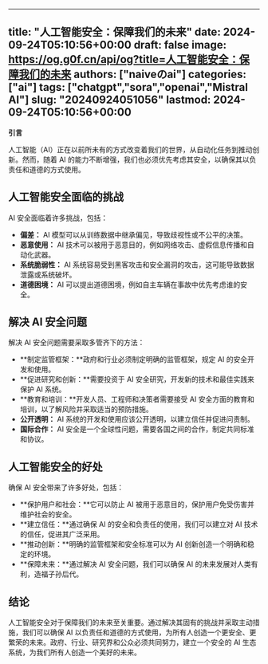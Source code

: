 
---
title: "人工智能安全：保障我们的未来"
date: 2024-09-24T05:10:56+00:00
draft: false
image: https://og.g0f.cn/api/og?title=人工智能安全：保障我们的未来
authors: ["naiveのai"]
categories: ["ai"]
tags: ["chatgpt","sora","openai","Mistral AI"]
slug: "20240924051056"
lastmod: 2024-09-24T05:10:56+00:00
---
**引言**

人工智能（AI）正在以前所未有的方式改变着我们的世界，从自动化任务到推动创新。然而，随着 AI 的能力不断增强，我们也必须优先考虑其安全，以确保其以负责任和道德的方式使用。

## 人工智能安全面临的挑战

AI 安全面临着许多挑战，包括：

- **偏差：** AI 模型可以从训练数据中继承偏见，导致歧视性或不公平的决策。
- **恶意使用：** AI 技术可以被用于恶意目的，例如网络攻击、虚假信息传播和自动化武器。
- **系统脆弱性：** AI 系统容易受到黑客攻击和安全漏洞的攻击，这可能导致数据泄露或系统破坏。
- **道德困境：** AI 可以提出道德困境，例如自主车辆在事故中优先考虑谁的安全。

## 解决 AI 安全问题

解决 AI 安全问题需要采取多管齐下的方法：

- **制定监管框架：**政府和行业必须制定明确的监管框架，规定 AI 的安全开发和使用。
- **促进研究和创新：**需要投资于 AI 安全研究，开发新的技术和最佳实践来保护 AI 系统。
- **教育和培训：**开发人员、工程师和决策者需要接受 AI 安全方面的教育和培训，以了解风险并采取适当的预防措施。
- **公开透明：** AI 系统的开发和使用应该公开透明，以建立信任并促进问责制。
- **国际合作：** AI 安全是一个全球性问题，需要各国之间的合作，制定共同标准和协议。

## 人工智能安全的好处

确保 AI 安全带来了许多好处，包括：

- **保护用户和社会：**它可以防止 AI 被用于恶意目的，保护用户免受伤害并维护社会的安全。
- **建立信任：**通过确保 AI 的安全和负责任的使用，我们可以建立对 AI 技术的信任，促进其广泛采用。
- **推动创新：**明确的监管框架和安全标准可以为 AI 创新创造一个明确和稳定的环境。
- **保障未来：**通过解决 AI 安全问题，我们可以确保 AI 的未来发展对人类有利，造福子孙后代。

## 结论

人工智能安全对于保障我们的未来至关重要。通过解决其固有的挑战并采取主动措施，我们可以确保 AI 以负责任和道德的方式使用，为所有人创造一个更安全、更繁荣的未来。政府、行业、研究界和公众必须共同努力，建立一个安全的 AI 生态系统，为我们所有人创造一个美好的未来。